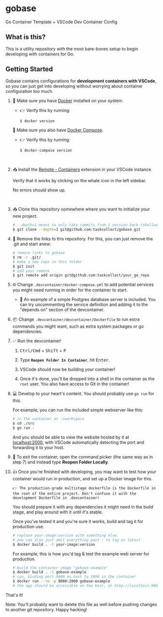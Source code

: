 # gobase
Go Container Template + VSCode Dev Container Config

## What is this?
This is a utility repository with the most bare-bones setup to begin developing with containers for Go.

## Getting Started

Gobase contains configurations for **development containers with VSCode**, so you can just get into developing without worrying about container configuration too much.

1. 🐳 Make sure you have [Docker](https://docs.docker.com/get-docker) installed on your system.

    * 👉 Verify this by running:
        ```bash
        $ docker version
        ```

   🐳 Make sure you also have [Docker Compose](https://docs.docker.com/compose/install/).

    * 👉 Verify this by running:
        ```bash
        $ docker-compose version
        ```

    <br>
2. 📥 Install the [Remote - Containers](https://marketplace.visualstudio.com/items?itemName=ms-vscode-remote.remote-containers) extension in your VSCode instance.

    Verify that it works by clicking on the whale icon in the left sidebar. 
    
    No errors should show up.
    
    <br>

3. 📥 Clone this repository somewhere where you want to initialize your new project.

    ```bash
    # --depth=1 means to only take commits from 1 version back (shallow copy)
    $ git clone --depth=1 git@github.com:taskcollect/gobase.git
    ```

4. 🔗 Remove the links to this repository. For this, you can just remove the .git and start anew:

    ```bash
    # remove links to gobase
    $ rm -r .git/
    # make a new repo in this folder
    $ git init
    # add your remote
    $ git remote add origin git@github.com:taskcollect/your_go_repo
    ```
5. 🌐 Change `.devcontainer/docker-compose.yml` to add potential services you might need running in order for the container to start.

    * 🐘 An example of a simple Postgres database server is included. You can try uncommenting the service definition and adding it to the "depends on" section of the devcontainer.

6. 📦 Change `.devcontainer/devcontainer/Dockerfile` to run extra commands you might want, such as extra system packages or go dependencies.

7. ✅ Run the devcontainer! 

    1. <kbd>Ctrl/Cmd</kbd> + <kbd>Shift</kbd> + <kbd>P</kbd>

    2. Type **`Reopen Folder In Container`**, hit <kbd>Enter</kbd>.

    3. VSCode should now be building your container!

    4. Once it's done, you'll be dropped into a shell in the container as the `root` user. You also have access to Git in the container!

8. 💻 Develop to your heart's content. You should probably use `go run` for this.

    For example, you can run the included simple webserver like this:

    ```bash
    # in the container at ~/workspace
    $ cd ./src
    $ go run .
    ```

    And you should be able to view the website hosted by it at [localhost:2000](https://localhost:2000), with VSCode automatically detecting the port and forwarding it to your host.

9. 🚫 To exit the container, open the command picker (the same way as in step 7) and
    instead type **Reopen Folder Locally**.

9.  👍 Once you're finished with developing, you may want to test how your container
    would run in production, and set up a Docker image for this.

        👉 The production-grade multistage dockerfile is the Dockerfile in the root of the entire project. Don't confuse it with the development Dockerfile in .devcontainer!

    You should prepare it with any dependencies it might need in the build stage, and play around with it until it's stable.

    Once you've tested it and you're sure it works, build and tag it for production use.

    ```bash
    # replace your-image:version with something else.
    # you can also just omit everything past : to tag as latest
    $ docker build . -t your-image:version
    ```

    For example, this is how you'd tag & test the example web server for production.
    ```bash
    # build the container image "gobase-example"
    $ docker build . -t gobase-example
    # run, binding port 9000 on host to 2000 in the container
    $ docker run --rm -p 9000:2000 gobase-example
    # the app should be accessible on the host, at http://localhost:9000
    ```


That's it!

Note: You'll probably want to delete this file as well before pushing changes to another git repository. Happy hacking!